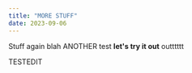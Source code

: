 ```yaml
---
title: "MORE STUFF"
date: 2023-09-06
---
```


Stuff again blah ANOTHER test **let's try it out**
outttttt

TESTEDIT
